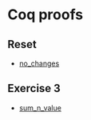 # Coq proofs

## Reset

- [no_changes](./oracle/reset-1.session/interactive/lemma_no_changes.v#L585)

## Exercise 3

- [sum_n_value](./oracle/ex-3-sum-N-first-ints-answer.session/interactive/lemma_sum_n_value.v#L117)
